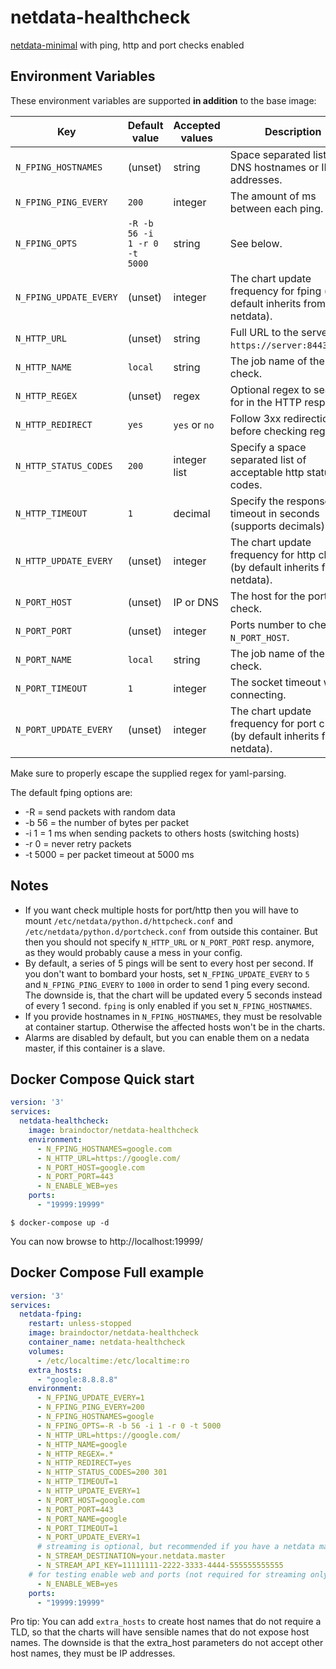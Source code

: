 # netdata-healthcheck

[netdata-minimal](https://github.com/ccremer/netdata-minimal) with ping, http and port checks enabled

## Environment Variables

These environment variables are supported **in addition** to the base image:

Key | Default value | Accepted values | Description
--- | ---           | ---             | ---
`N_FPING_HOSTNAMES`    | (unset) | string  | Space separated list of DNS hostnames or IP addresses.
`N_FPING_PING_EVERY`   | `200`   | integer | The amount of ms between each ping.
`N_FPING_OPTS`         | `-R -b 56 -i 1 -r 0 -t 5000` | string | See below.
`N_FPING_UPDATE_EVERY` | (unset) | integer | The chart update frequency for fping (by default inherits from netdata).
`N_HTTP_URL`           | (unset) | string  | Full URL to the server e.g. `https://server:8443/path`.
`N_HTTP_NAME`          | `local` | string  | The job name of the http check.
`N_HTTP_REGEX`         | (unset) | regex   | Optional regex to search for in the HTTP response.
`N_HTTP_REDIRECT`      | `yes`   | `yes` or `no` | Follow 3xx redirections before checking regex.
`N_HTTP_STATUS_CODES`  | `200`   | integer list | Specify a space separated list of acceptable http status codes.
`N_HTTP_TIMEOUT`       | `1`     | decimal | Specify the response timeout in seconds (supports decimals).
`N_HTTP_UPDATE_EVERY`  | (unset) | integer | The chart update frequency for http checks (by default inherits from netdata).
`N_PORT_HOST`          | (unset) | IP or DNS | The host for the port check.
`N_PORT_PORT`          | (unset) | integer | Ports number to check on `N_PORT_HOST`.
`N_PORT_NAME`          | `local` | string  | The job name of the port check.
`N_PORT_TIMEOUT`       | `1`     | integer | The socket timeout when connecting.
`N_PORT_UPDATE_EVERY`  | (unset) | integer | The chart update frequency for port checks (by default inherits from netdata).

Make sure to properly escape the supplied regex for yaml-parsing.

The default fping options are:
* -R      = send packets with random data
* -b 56   = the number of bytes per packet
* -i 1    = 1 ms when sending packets to others hosts (switching hosts)
* -r 0    = never retry packets
* -t 5000 = per packet timeout at 5000 ms


## Notes

* If you want check multiple hosts for port/http then you will have to mount `/etc/netdata/python.d/httpcheck.conf`
  and `/etc/netdata/python.d/portcheck.conf` from outside this container. But then you should not specify
  `N_HTTP_URL` or `N_PORT_PORT` resp. anymore, as they would probably cause a mess in your config.
* By default, a series of 5 pings will be sent to every host per second. If you don't want to bombard your
  hosts, set `N_FPING_UPDATE_EVERY` to `5` and `N_FPING_PING_EVERY` to `1000`
  in order to send 1 ping every second. The downside is, that the chart will be updated every 5 seconds
  instead of every 1 second. `fping` is only enabled if you set `N_FPING_HOSTNAMES`.
* If you provide hostnames in `N_FPING_HOSTNAMES`, they must be resolvable at container startup. Otherwise
  the affected hosts won't be in the charts.
* Alarms are disabled by default, but you can enable them on a nedata master, if this container is a slave.

## Docker Compose Quick start

```yaml
version: '3'
services:
  netdata-healthcheck:
    image: braindoctor/netdata-healthcheck
    environment:
      - N_FPING_HOSTNAMES=google.com
      - N_HTTP_URL=https://google.com/
      - N_PORT_HOST=google.com
      - N_PORT_PORT=443
      - N_ENABLE_WEB=yes
    ports:
      - "19999:19999"
```

`$ docker-compose up -d`

You can now browse to http://localhost:19999/

## Docker Compose Full example

```yaml
version: '3'
services:
  netdata-fping:
    restart: unless-stopped
    image: braindoctor/netdata-healthcheck
    container_name: netdata-healthcheck
    volumes:
      - /etc/localtime:/etc/localtime:ro
    extra_hosts:
      - "google:8.8.8.8"
    environment:
      - N_FPING_UPDATE_EVERY=1
      - N_FPING_PING_EVERY=200
      - N_FPING_HOSTNAMES=google
      - N_FPING_OPTS=-R -b 56 -i 1 -r 0 -t 5000
      - N_HTTP_URL=https://google.com/
      - N_HTTP_NAME=google
      - N_HTTP_REGEX=.*
      - N_HTTP_REDIRECT=yes
      - N_HTTP_STATUS_CODES=200 301
      - N_HTTP_TIMEOUT=1
      - N_HTTP_UPDATE_EVERY=1
      - N_PORT_HOST=google.com
      - N_PORT_PORT=443
      - N_PORT_NAME=google
      - N_PORT_TIMEOUT=1
      - N_PORT_UPDATE_EVERY=1
      # streaming is optional, but recommended if you have a netdata master
      - N_STREAM_DESTINATION=your.netdata.master
      - N_STREAM_API_KEY=11111111-2222-3333-4444-555555555555
    # for testing enable web and ports (not required for streaming only):
      - N_ENABLE_WEB=yes
    ports:
      - "19999:19999"
```

Pro tip: You can add `extra_hosts` to create host names that do not require a TLD, so that
the charts will have sensible names that do not expose host names. The downside is that the
extra_host parameters do not accept other host names, they must be IP addresses.
